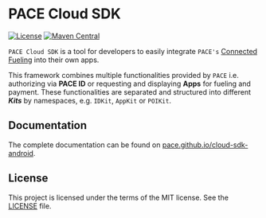 # PACE Cloud SDK

[![License](https://img.shields.io/github/license/pace/cloud-sdk-android)](https://github.com/pace/cloud-sdk-android/blob/master/LICENSE.md)
[![Maven Central](https://img.shields.io/maven-central/v/cloud.pace/sdk)](https://search.maven.org/artifact/cloud.pace/sdk)

`PACE Cloud SDK` is a tool for developers to easily integrate `PACE's` [Connected Fueling](https://connectedfueling.com) into their own apps.

This framework combines multiple functionalities provided by `PACE` i.e. authorizing via **PACE ID** or requesting and displaying **Apps** for fueling and payment. These functionalities are separated and structured into different ***Kits*** by namespaces, e.g. `IDKit`, `AppKit` or `POIKit`.

## Documentation

The complete documentation can be found on [pace.github.io/cloud-sdk-android](https://pace.github.io/cloud-sdk-android).

## License

This project is licensed under the terms of the MIT license. See the [LICENSE](LICENSE.md) file.
